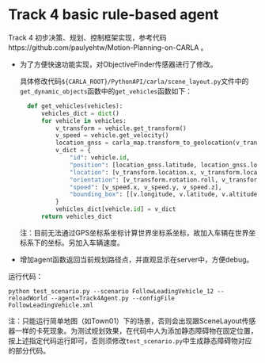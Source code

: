 # Track 4 basic rule-based agent

Track 4 初步决策、规划、控制框架实现，参考代码https://github.com/paulyehtw/Motion-Planning-on-CARLA 。

- 为了方便快速功能实现，对ObjectiveFinder传感器进行了修改。

  具体修改代码`${CARLA_ROOT}/PythonAPI/carla/scene_layout.py`文件中的`get_dynamic_objects`函数中的`get_vehicles`函数如下：

  ```python
    def get_vehicles(vehicles):
        vehicles_dict = dict()
        for vehicle in vehicles:
            v_transform = vehicle.get_transform()
            v_speed = vehicle.get_velocity()
            location_gnss = carla_map.transform_to_geolocation(v_transform.location)
            v_dict = {
                "id": vehicle.id,
                "position": [location_gnss.latitude, location_gnss.longitude, location_gnss.altitude],
                "location": [v_transform.location.x, v_transform.location.y, v_transform.location.z],
                "orientation": [v_transform.rotation.roll, v_transform.rotation.pitch, v_transform.rotation.yaw],
                "speed": [v_speed.x, v_speed.y, v_speed.z],
                "bounding_box": [[v.longitude, v.latitude, v.altitude] for v in _get_bounding_box(vehicle)]
            }
            vehicles_dict[vehicle.id] = v_dict
        return vehicles_dict
  ```

  注：目前无法通过GPS坐标系坐标计算世界坐标系坐标，故加入车辆在世界坐标系下的坐标。另加入车辆速度。

- 增加agent函数返回当前规划路径点，并直观显示在server中，方便debug。

运行代码：

`python test_scenario.py --scenario FollowLeadingVehicle_12 --reloadWorld --agent=Track4Agent.py --configFile FollowLeadingVehicle.xml` 

注：只能运行简单地图（如Town01）下的场景，否则会出现跟SceneLayout传感器一样的卡死现象。为测试规划效果，在代码中人为添加静态障碍物在固定位置，按上述指定代码运行即可，否则须修改`test_scenario.py`中生成静态障碍物对应的部分代码。
